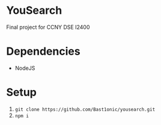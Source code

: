 # YouSearch
Final project for CCNY DSE I2400

# Dependencies
* NodeJS

# Setup
1. `git clone https://github.com/Bast1onic/yousearch.git`
2. `npm i`